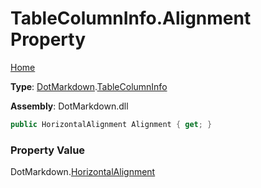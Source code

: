 # TableColumnInfo\.Alignment Property

[Home](../../../README.md)

**Type**: [DotMarkdown](../../README.md)\.[TableColumnInfo](../README.md)

**Assembly**: DotMarkdown\.dll

```csharp
public HorizontalAlignment Alignment { get; }
```

### Property Value

DotMarkdown\.[HorizontalAlignment](../../HorizontalAlignment/README.md)

